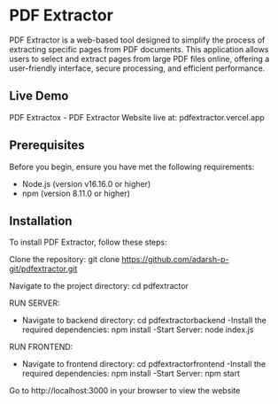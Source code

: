 # PDF Extractor

PDF Extractor is a web-based tool designed to simplify the process of extracting specific pages from PDF documents. This application allows users to select and extract pages from large PDF files online, offering a user-friendly interface, secure processing, and efficient performance.

## Live Demo

PDF Extractox - PDF Extractor Website live at: pdfextractor.vercel.app

## Prerequisites

Before you begin, ensure you have met the following requirements:

- Node.js (version v16.16.0  or higher)
- npm (version 8.11.0 or higher)


## Installation

To install PDF Extractor, follow these steps:

Clone the repository:
git clone https://github.com/adarsh-p-git/pdfextractor.git

Navigate to the project directory:
cd pdfextractor

RUN SERVER:
- Navigate to backend directory:
  cd pdfextractorbackend
-Install the required dependencies:
  npm install
-Start Server:
 node index.js

RUN FRONTEND:
- Navigate to frontend directory:
  cd pdfextractorfrontend
-Install the required dependencies:
  npm install
-Start Server:
 npm start

Go to http://localhost:3000 in your browser to view the website


